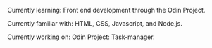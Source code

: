 Currently learning:
Front end development through the Odin Project.

Currently familiar with:
HTML, CSS, Javascript, and Node.js. 

Currently working on:
Odin Project: Task-manager.

